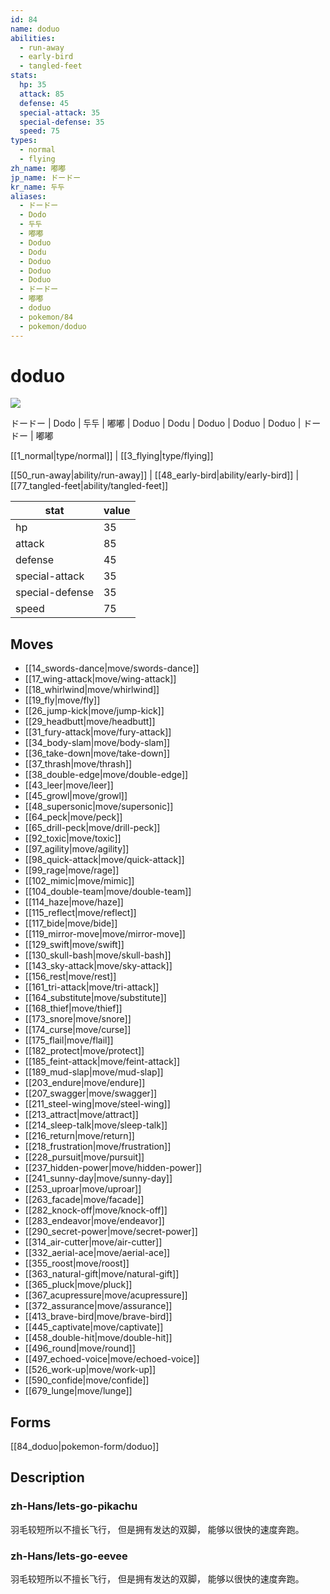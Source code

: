 ```yaml
---
id: 84
name: doduo
abilities:
  - run-away
  - early-bird
  - tangled-feet
stats:
  hp: 35
  attack: 85
  defense: 45
  special-attack: 35
  special-defense: 35
  speed: 75
types:
  - normal
  - flying
zh_name: 嘟嘟
jp_name: ドードー
kr_name: 두두
aliases:
  - ドードー
  - Dodo
  - 두두
  - 嘟嘟
  - Doduo
  - Dodu
  - Doduo
  - Doduo
  - Doduo
  - ドードー
  - 嘟嘟
  - doduo
  - pokemon/84
  - pokemon/doduo
---
```

# doduo

![](https://raw.githubusercontent.com/PokeAPI/sprites/master/sprites/pokemon/84.png)

ドードー | Dodo | 두두 | 嘟嘟 | Doduo | Dodu | Doduo | Doduo | Doduo | ドードー | 嘟嘟

[[1_normal|type/normal]] | [[3_flying|type/flying]]

[[50_run-away|ability/run-away]] | [[48_early-bird|ability/early-bird]] | [[77_tangled-feet|ability/tangled-feet]]

|stat|value|
|---|---|
|hp|35|
|attack|85|
|defense|45|
|special-attack|35|
|special-defense|35|
|speed|75|


## Moves

- [[14_swords-dance|move/swords-dance]]
- [[17_wing-attack|move/wing-attack]]
- [[18_whirlwind|move/whirlwind]]
- [[19_fly|move/fly]]
- [[26_jump-kick|move/jump-kick]]
- [[29_headbutt|move/headbutt]]
- [[31_fury-attack|move/fury-attack]]
- [[34_body-slam|move/body-slam]]
- [[36_take-down|move/take-down]]
- [[37_thrash|move/thrash]]
- [[38_double-edge|move/double-edge]]
- [[43_leer|move/leer]]
- [[45_growl|move/growl]]
- [[48_supersonic|move/supersonic]]
- [[64_peck|move/peck]]
- [[65_drill-peck|move/drill-peck]]
- [[92_toxic|move/toxic]]
- [[97_agility|move/agility]]
- [[98_quick-attack|move/quick-attack]]
- [[99_rage|move/rage]]
- [[102_mimic|move/mimic]]
- [[104_double-team|move/double-team]]
- [[114_haze|move/haze]]
- [[115_reflect|move/reflect]]
- [[117_bide|move/bide]]
- [[119_mirror-move|move/mirror-move]]
- [[129_swift|move/swift]]
- [[130_skull-bash|move/skull-bash]]
- [[143_sky-attack|move/sky-attack]]
- [[156_rest|move/rest]]
- [[161_tri-attack|move/tri-attack]]
- [[164_substitute|move/substitute]]
- [[168_thief|move/thief]]
- [[173_snore|move/snore]]
- [[174_curse|move/curse]]
- [[175_flail|move/flail]]
- [[182_protect|move/protect]]
- [[185_feint-attack|move/feint-attack]]
- [[189_mud-slap|move/mud-slap]]
- [[203_endure|move/endure]]
- [[207_swagger|move/swagger]]
- [[211_steel-wing|move/steel-wing]]
- [[213_attract|move/attract]]
- [[214_sleep-talk|move/sleep-talk]]
- [[216_return|move/return]]
- [[218_frustration|move/frustration]]
- [[228_pursuit|move/pursuit]]
- [[237_hidden-power|move/hidden-power]]
- [[241_sunny-day|move/sunny-day]]
- [[253_uproar|move/uproar]]
- [[263_facade|move/facade]]
- [[282_knock-off|move/knock-off]]
- [[283_endeavor|move/endeavor]]
- [[290_secret-power|move/secret-power]]
- [[314_air-cutter|move/air-cutter]]
- [[332_aerial-ace|move/aerial-ace]]
- [[355_roost|move/roost]]
- [[363_natural-gift|move/natural-gift]]
- [[365_pluck|move/pluck]]
- [[367_acupressure|move/acupressure]]
- [[372_assurance|move/assurance]]
- [[413_brave-bird|move/brave-bird]]
- [[445_captivate|move/captivate]]
- [[458_double-hit|move/double-hit]]
- [[496_round|move/round]]
- [[497_echoed-voice|move/echoed-voice]]
- [[526_work-up|move/work-up]]
- [[590_confide|move/confide]]
- [[679_lunge|move/lunge]]

## Forms



[[84_doduo|pokemon-form/doduo]]

## Description

### zh-Hans/lets-go-pikachu

羽毛较短所以不擅长飞行，
但是拥有发达的双脚，
能够以很快的速度奔跑。

### zh-Hans/lets-go-eevee

羽毛较短所以不擅长飞行，
但是拥有发达的双脚，
能够以很快的速度奔跑。

